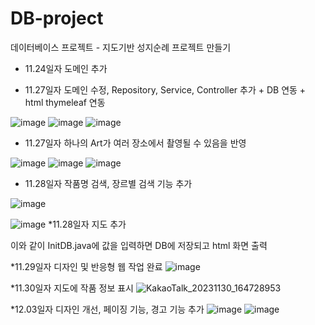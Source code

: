 # DB-project
데이터베이스 프로젝트 - 지도기반 성지순례 프로젝트 만들기

* 11.24일자 도메인 추가

* 11.27일자 도메인 수정, Repository, Service, Controller 추가 + DB 연동 + html thymeleaf 연동

![image](https://github.com/asazulang33/DB-project/assets/88483964/0b3cf753-a9b2-4de6-88cf-b84c906ef507)
![image](https://github.com/asazulang33/DB-project/assets/88483964/5121dcf4-4ed6-4309-a988-16afa8730026)
![image](https://github.com/asazulang33/DB-project/assets/88483964/6c2c208f-761d-4015-b397-802bfc9f0ddb)

* 11.27일자 하나의 Art가 여러 장소에서 촬영될 수 있음을 반영

![image](https://github.com/asazulang33/DB-project/assets/88483964/f6003853-2264-48af-a3bf-211a03d236f7)
![image](https://github.com/asazulang33/DB-project/assets/88483964/47f39a0c-2789-4a8f-a7d9-e8b9b8095f6e)
![image](https://github.com/asazulang33/DB-project/assets/88483964/12572a66-9452-4ffc-a212-db2a124f2c36)

* 11.28일자 작품명 검색, 장르별 검색 기능 추가

![image](https://github.com/asazulang33/DB-project/assets/88483964/30661650-64eb-4ee8-94ac-38cb5831fd7f)

![image](https://github.com/asazulang33/DB-project/assets/88483964/1fbd0fb6-9b7a-4661-bcf8-feecc525a509)
*11.28일자 지도 추가

이와 같이 InitDB.java에 값을 입력하면 DB에 저장되고 html 화면 출력

*11.29일자 디자인 및 반응형 웹 작업 완료
![image](https://github.com/asazulang33/DB-project/assets/128798027/f55dd280-5c50-4561-b44d-6786eb193f15)

*11.30일자 지도에 작품 정보 표시
![KakaoTalk_20231130_164728953](https://github.com/asazulang33/DB-project/assets/88483964/098d89bb-4322-410f-8c63-d2d0c8795128)

*12.03일자 디자인 개선, 페이징 기능, 경고 기능 추가
![image](https://github.com/asazulang33/DB-project/assets/88483964/7b17c450-d485-4850-8225-a5a3abedc584)
![image](https://github.com/asazulang33/DB-project/assets/88483964/5478dfdb-6cb9-4cf0-a8ea-a88a7387d502)
